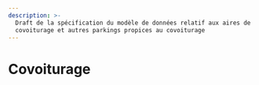```yaml
---
description: >-
  Draft de la spécification du modèle de données relatif aux aires de
  covoiturage et autres parkings propices au covoiturage
---
```


# Covoiturage

